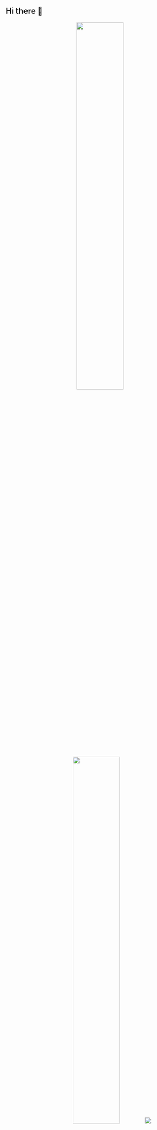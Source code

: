 ## Hi there 👋

<p align="center">
  <img height="50%" width="auto" src ="https://github-readme-stats.vercel.app/api?username=0xgordy&show_icons=true&count_private=true&theme=darcula&hide_border=true&hide=issues,contribs&bg_color=00000000">
  <img height="50%" width="auto" src ="https://github-readme-stats.vercel.app/api/top-langs/?username=0xgordy&layout=compact&hide_border=true&theme=darcula&bg_color=00000000&langs_count=6&hide=jupyter%20notebook,tex,css,php&exclude_repo=Pacman-AI">
  <img src ="https://github-readme-streak-stats.herokuapp.com?user=0xgordy&theme=darcula&hide_border=true&background=FFFFFF00">
  <br>
</p>
